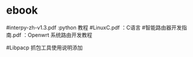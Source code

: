 # ebook
#interpy-zh-v1.3.pdf :python 教程
#LinuxC.pdf ：C语言
#智能路由器开发指南.pdf ：Openwrt 系统路由开发教程

#Libpacp 抓包工具使用说明添加

